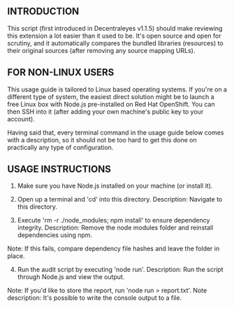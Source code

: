 INTRODUCTION
------------

This script (first introduced in Decentraleyes v1.1.5) should make reviewing this extension a lot easier than it used to be. It's open source and open for scrutiny, and it automatically compares the bundled libraries (resources) to their original sources (after removing any source mapping URLs).


FOR NON-LINUX USERS
-------------------

This usage guide is tailored to Linux based operating systems. If you're on a different type of system, the easiest direct solution might be to launch a free Linux box with Node.js pre-installed on Red Hat OpenShift. You can then SSH into it (after adding your own machine's public key to your account).

Having said that, every terminal command in the usage guide below comes with a description, so it should not be too hard to get this done on practically any type of configuration.


USAGE INSTRUCTIONS
------------------

1. Make sure you have Node.js installed on your machine (or install it).

2. Open up a terminal and 'cd' into this directory.
    Description: Navigate to this directory.

3. Execute 'rm -r ./node_modules; npm install' to ensure dependency integrity.
    Description: Remove the node modules folder and reinstall dependencies using npm.

Note: If this fails, compare dependency file hashes and leave the folder in place.

4. Run the audit script by executing 'node run'.
    Description: Run the script through Node.js and view the output.

Note: If you'd like to store the report, run 'node run > report.txt'.
    Note description: It's possible to write the console output to a file.

